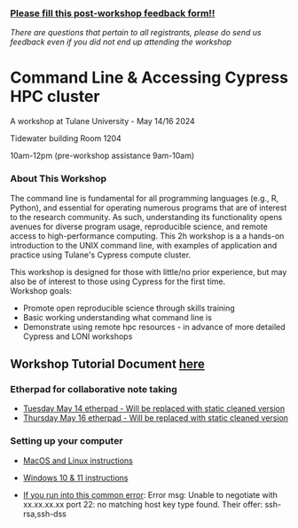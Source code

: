 ### [Please fill this post-workshop feedback form!!](https://forms.gle/muJEnKBdwkXMaQdx7)
*There are questions that pertain to all registrants, please do send us feedback even if you did not end up attending the workshop*


# Command Line & Accessing Cypress HPC cluster
A workshop at Tulane University - May 14/16 2024

Tidewater building Room 1204

10am-12pm (pre-workshop assistance 9am-10am)

### **About This Workshop**
The command line is fundamental for all programming languages (e.g., R, Python), and essential for operating numerous programs that are of interest to the research community. As such, understanding its functionality opens avenues for diverse program usage, reproducible science, and remote access to high-performance computing. 
This 2h workshop is a a hands-on introduction to the UNIX command line, with examples of application and practice using Tulane's Cypress compute cluster.

This workshop is designed for those with little/no prior experience, but may also be of interest to those using Cypress for the first time.  
Workshop goals: 
- Promote open reproducible science through skills training
- Basic working understanding what command line is
- Demonstrate using remote hpc resources - in advance of more detailed Cypress and LONI workshops

## Workshop Tutorial Document [here](https://hackmd.io/@jmqb/Bkog6b7X0)

### Etherpad for collaborative note taking
- [Tuesday May 14 etherpad - Will be replaced with static cleaned version](https://etherpad.p2pu.org/p/Cmd_line_&_Cypress_051424)
- [Thursday May 16 etherpad - Will be replaced with static cleaned version](https://etherpad.p2pu.org/p/Cmd_line_&_Cypress_051624)

### Setting up your computer
- [MacOS and Linux instructions](https://github.com/JessicaMBlanton/CmdLine_and_Cypress_workshop/wiki/Computer-setup-%E2%80%90-MacOS-and-Linux)
- [Windows 10 & 11 instructions](https://github.com/JessicaMBlanton/CmdLine_and_Cypress_workshop/wiki/Computer-setup-%E2%80%90-Windows-10-%26-11)

- [If you run into this common error](https://wiki.hpc.tulane.edu/trac/wiki/cypress/SshUsage): Error msg: Unable to negotiate with xx.xx.xx.xx port 22: no matching host key type found. Their offer: ssh-rsa,ssh-dss
  





